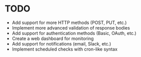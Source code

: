 # TODO

- Add support for more HTTP methods (POST, PUT, etc.)
- Implement more advanced validation of response bodies
- Add support for authentication methods (Basic, OAuth, etc.)
- Create a web dashboard for monitoring
- Add support for notifications (email, Slack, etc.)
- Implement scheduled checks with cron-like syntax
